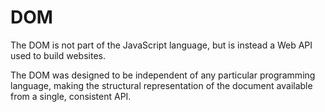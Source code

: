 # DOM

The DOM is not part of the JavaScript language, but is instead a Web API used to build websites.

The DOM was designed to be independent of any particular programming language, making the structural representation of the document available from a single, consistent API.

